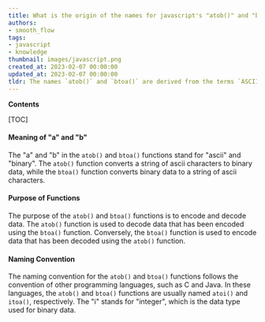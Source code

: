 ```yaml
---
title: What is the origin of the names for javascript's "atob()" and "btoa()" functions?
authors:
- smooth_flow
tags:
- javascript
- knowledge
thumbnail: images/javascript.png
created_at: 2023-02-07 00:00:00
updated_at: 2023-02-07 00:00:00
tldr: The names `atob()` and `btoa()` are derived from the terms `ASCII to binary` and `binary to ASCII`.
---
```


**Contents**

[TOC]

#### Meaning of "a" and "b"
The "a" and "b" in the `atob()` and `btoa()` functions stand for "ascii" and "binary". The `atob()` function converts a string of ascii characters to binary data, while the `btoa()` function converts binary data to a string of ascii characters.

#### Purpose of Functions
The purpose of the `atob()` and `btoa()` functions is to encode and decode data. The `atob()` function is used to decode data that has been encoded using the `btoa()` function. Conversely, the `btoa()` function is used to encode data that has been decoded using the `atob()` function.

#### Naming Convention
The naming convention for the `atob()` and `btoa()` functions follows the convention of other programming languages, such as C and Java. In these languages, the `atob()` and `btoa()` functions are usually named `atoi()` and `itoa()`, respectively. The "i" stands for "integer", which is the data type used for binary data.
